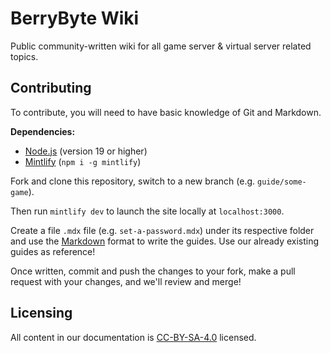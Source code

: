 # BerryByte Wiki

Public community-written wiki for all game server & virtual server related topics.

## Contributing

To contribute, you will need to have basic knowledge of Git and Markdown.

**Dependencies:**
* [Node.js](https://nodejs.org/download/) (version 19 or higher)
* [Mintlify](https://www.npmjs.com/package/mintlify) (`npm i -g mintlify`)

Fork and clone this repository, switch to a new branch (e.g. `guide/some-game`).

Then run `mintlify dev` to launch the site locally at `localhost:3000`.

Create a file `.mdx` file (e.g. `set-a-password.mdx`) under its respective folder and use the [Markdown](https://www.markdownguide.org/) format to write the guides. Use our already existing guides as reference!

Once written, commit and push the changes to your fork, make a pull request with your changes, and we'll review and merge!

## Licensing

All content in our documentation is [CC-BY-SA-4.0](https://github.com/berrybyte-net/docs/blob/main/LICENSE) licensed.